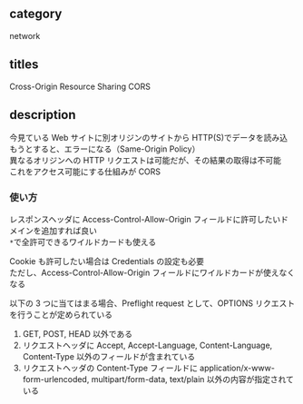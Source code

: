 ## category

network

## titles

Cross-Origin Resource Sharing
CORS

## description

今見ている Web サイトに別オリジンのサイトから HTTP(S)でデータを読み込もうとすると、エラーになる（Same-Origin Policy）  
異なるオリジンへの HTTP リクエストは可能だが、その結果の取得は不可能  
これをアクセス可能にする仕組みが CORS

### 使い方

レスポンスヘッダに Access-Control-Allow-Origin フィールドに許可したいドメインを追加すれば良い  
`*`で全許可できるワイルドカードも使える

Cookie も許可したい場合は Credentials の設定も必要  
ただし、Access-Control-Allow-Origin フィールドにワイルドカードが使えなくなる

以下の 3 つに当てはまる場合、Preflight request として、OPTIONS リクエストを行うことが定められている

1. GET, POST, HEAD 以外である
1. リクエストヘッダに Accept, Accept-Language, Content-Language, Content-Type 以外のフィールドが含まれている
1. リクエストヘッダの Content-Type フィールドに application/x-www-form-urlencoded, multipart/form-data, text/plain 以外の内容が指定されている
